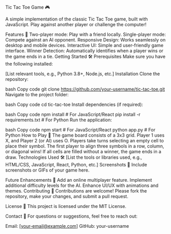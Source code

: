 Tic Tac Toe Game 🎮

A simple implementation of the classic Tic Tac Toe game, built with JavaScript. Play against another player or challenge the computer!

Features 🚀
Two-player mode: Play with a friend locally.
Single-player mode: Compete against an AI opponent.
Responsive Design: Works seamlessly on desktop and mobile devices.
Interactive UI: Simple and user-friendly game interface.
Winner Detection: Automatically identifies when a player wins or the game ends in a tie.
Getting Started 🛠️
Prerequisites
Make sure you have the following installed:

[List relevant tools, e.g., Python 3.8+, Node.js, etc.]
Installation
Clone the repository:

bash
Copy code
git clone https://github.com/your-username/tic-tac-toe.git
Navigate to the project folder:

bash
Copy code
cd tic-tac-toe
Install dependencies (if required):

bash
Copy code
npm install   # For JavaScript/React
pip install -r requirements.txt  # For Python
Run the application:

bash
Copy code
npm start  # For JavaScript/React
python app.py  # For Python
How to Play 🎲
The game board consists of a 3x3 grid.
Player 1 uses X, and Player 2 (or AI) uses O.
Players take turns selecting an empty cell to place their symbol.
The first player to align three symbols in a row, column, or diagonal wins!
If all cells are filled without a winner, the game ends in a draw.
Technologies Used 🛠️
[List the tools or libraries used, e.g., HTML/CSS, JavaScript, React, Python, etc.]
Screenshots 📸
Include screenshots or GIFs of your game here.

Future Enhancements 🔮
Add an online multiplayer feature.
Implement additional difficulty levels for the AI.
Enhance UI/UX with animations and themes.
Contributing 🤝
Contributions are welcome! Please fork the repository, make your changes, and submit a pull request.

License 📜
This project is licensed under the MIT License.

Contact 📧
For questions or suggestions, feel free to reach out:

Email: [your-email@example.com]
GitHub: your-username
